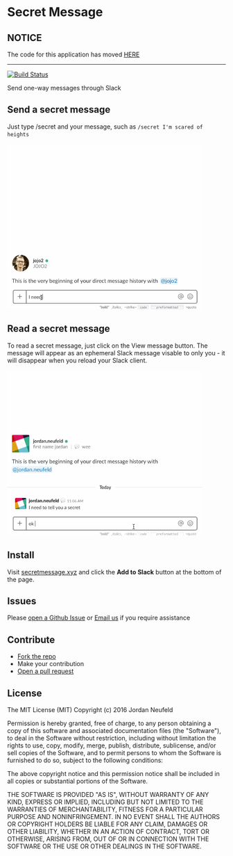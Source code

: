 # Secret Message
## NOTICE
The code for this application has moved [HERE](https://github.com/neufeldtech/secretmessage-go)

---

[![Build Status](https://travis-ci.org/neufeldtech/secret-message.svg?branch=master)](https://travis-ci.org/neufeldtech/secret-message)

 Send one-way messages through Slack


## Send a secret message
Just type /secret and your message, such as ```/secret I'm scared of heights```

<img src="https://raw.githubusercontent.com/neufeldtech/secret-message/master/html2/images/send_secret_1.gif" alt="Send a secret message" width="450px" />

## Read a secret message
To read a secret message, just click on the View message button. The message will appear as an ephemeral Slack message visable to only you - it will disappear when you reload your Slack client.

<img src="https://raw.githubusercontent.com/neufeldtech/secret-message/master/html2/images/receive_secret_1.gif" alt="Read a secret message" width="450px" />

## Install
Visit [secretmessage.xyz](http://secretmessage.xyz) and click the **Add to Slack** button at the bottom of the page.

## Issues

Please [open a Github Issue](https://github.com/neufeldtech/slack-secret/issues/new) or [Email us](mailto:support@secretmessage.xyz) if you require assistance

## Contribute
- [Fork the repo](https://github.com/neufeldtech/slack-secret/fork)
- Make your contribution
- [Open a pull request](https://github.com/neufeldtech/secret-message/pulls)

## License
The MIT License (MIT)
Copyright (c) 2016 Jordan Neufeld

Permission is hereby granted, free of charge, to any person obtaining a copy of this software and associated documentation files (the "Software"), to deal in the Software without restriction, including without limitation the rights to use, copy, modify, merge, publish, distribute, sublicense, and/or sell copies of the Software, and to permit persons to whom the Software is furnished to do so, subject to the following conditions:

The above copyright notice and this permission notice shall be included in all copies or substantial portions of the Software.

THE SOFTWARE IS PROVIDED "AS IS", WITHOUT WARRANTY OF ANY KIND, EXPRESS OR IMPLIED, INCLUDING BUT NOT LIMITED TO THE WARRANTIES OF MERCHANTABILITY, FITNESS FOR A PARTICULAR PURPOSE AND NONINFRINGEMENT. IN NO EVENT SHALL THE AUTHORS OR COPYRIGHT HOLDERS BE LIABLE FOR ANY CLAIM, DAMAGES OR OTHER LIABILITY, WHETHER IN AN ACTION OF CONTRACT, TORT OR OTHERWISE, ARISING FROM, OUT OF OR IN CONNECTION WITH THE SOFTWARE OR THE USE OR OTHER DEALINGS IN THE SOFTWARE.
